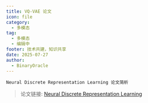 ```yaml
---
title: VQ-VAE 论文
icon: file
category:
  - 多模态
tag:
  - 多模态
  - 编辑中
footer: 技术共建，知识共享
date: 2025-07-27
author:
  - BinaryOracle
---
```


`Neural Discrete Representation Learning 论文简析` 

<!-- more -->

> 论文链接: [Neural Discrete Representation Learning](https://arxiv.org/abs/1711.00937)
